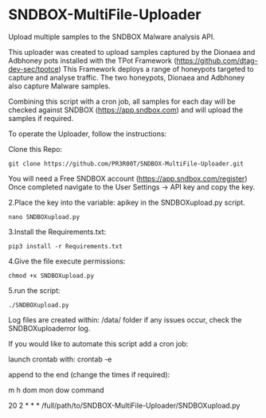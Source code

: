 # SNDBOX-MultiFile-Uploader
Upload multiple samples to the SNDBOX Malware analysis API. 

This uploader was created to upload samples captured by the Dionaea and Adbhoney pots installed with the TPot Framework (https://github.com/dtag-dev-sec/tpotce) This Framework deploys a range of honeypots targeted to capture and analyse traffic. The two honeypots, Dionaea and Adbhoney also capture Malware samples.

Combining this script with a cron job, all samples for each day will be checked against SNDBOX (https://app.sndbox.com) and will upload the samples if required.

To operate the Uploader, follow the instructions:

Clone this Repo: 

    git clone https://github.com/PR3R00T/SNDBOX-MultiFile-Uploader.git

You will need a Free SNDBOX account (https://app.sndbox.com/register) Once completed navigate to the User Settings -> API key and copy the key.

2.Place the key into the variable: apikey in the SNDBOXupload.py script. 

    nano SNDBOXupload.py

3.Install the Requirements.txt: 

    pip3 install -r Requirements.txt

4.Give the file execute permissions: 

    chmod +x SNDBOXupload.py

5.run the script: 

    ./SNDBOXupload.py

Log files are created within: /data/ folder if any issues occur, check the SNDBOXuploaderror log.

If you would like to automate this script add a cron job:

 launch crontab with: crontab -e

 append to the end (change the times if required):

m h dom mon dow command

20 2 * * * /full/path/to/SNDBOX-MultiFile-Uploader/SNDBOXupload.py
